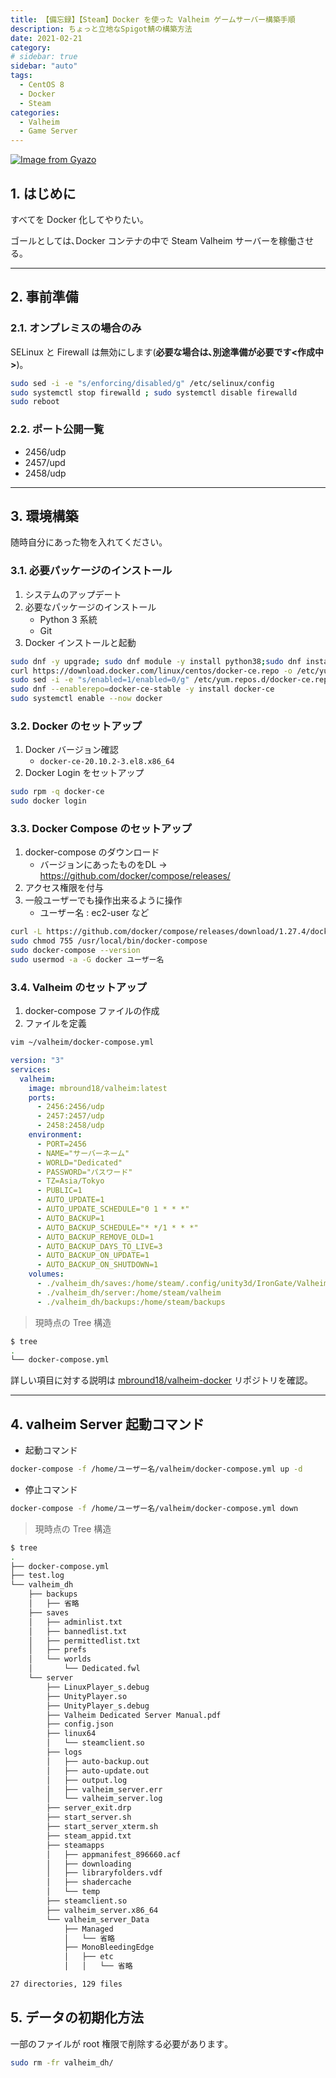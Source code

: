 ```yaml
---
title: 【備忘録】【Steam】Docker を使った Valheim ゲームサーバー構築手順
description: ちょっと立地なSpigot鯖の構築方法
date: 2021-02-21
category:
# sidebar: true
sidebar: "auto"
tags:
  - CentOS 8
  - Docker
  - Steam
categories:
  - Valheim
  - Game Server
---
```


[![Image from Gyazo](https://i.gyazo.com/668a5b6b710b3e9207113de955a6742b.png)](https://gyazo.com/668a5b6b710b3e9207113de955a6742b)

## 1. はじめに

すべてを Docker 化してやりたい｡

ゴールとしては､Docker  コンテナの中で Steam Valheim サーバーを稼働させる｡

---

## 2. 事前準備

### 2.1. オンプレミスの場合のみ

SELinux と Firewall は無効にします(**必要な場合は､別途準備が必要です<作成中>**)｡

```sh
sudo sed -i -e "s/enforcing/disabled/g" /etc/selinux/config
sudo systemctl stop firewalld ; sudo systemctl disable firewalld
sudo reboot
```

### 2.2. ポート公開一覧

- 2456/udp
- 2457/upd
- 2458/udp

---

## 3. 環境構築

随時自分にあった物を入れてください｡

### 3.1. 必要パッケージのインストール

1. システムのアップデート
2. 必要なパッケージのインストール
   - Python 3 系統
   - Git
3. Docker インストールと起動

```sh
sudo dnf -y upgrade; sudo dnf module -y install python38;sudo dnf install -y git
curl https://download.docker.com/linux/centos/docker-ce.repo -o /etc/yum.repos.d/docker-ce.repo
sudo sed -i -e "s/enabled=1/enabled=0/g" /etc/yum.repos.d/docker-ce.repo
sudo dnf --enablerepo=docker-ce-stable -y install docker-ce
sudo systemctl enable --now docker
```

### 3.2. Docker のセットアップ

1. Docker バージョン確認
   - `docker-ce-20.10.2-3.el8.x86_64`
2. Docker Login をセットアップ

```sh
sudo rpm -q docker-ce
sudo docker login
```

### 3.3. Docker Compose のセットアップ

1. docker-compose のダウンロード
   - バージョンにあったものをDL -> https://github.com/docker/compose/releases/
2. アクセス権限を付与
3. 一般ユーザーでも操作出来るように操作
   - ユーザー名 : ec2-user など

```sh
curl -L https://github.com/docker/compose/releases/download/1.27.4/docker-compose-$(uname -s)-$(uname -m) -o /usr/local/bin/sudo docker-compose
sudo chmod 755 /usr/local/bin/docker-compose
sudo docker-compose --version
sudo usermod -a -G docker ユーザー名
```

### 3.4. Valheim のセットアップ

1. docker-compose ファイルの作成
2. ファイルを定義

```sh
vim ~/valheim/docker-compose.yml
```

```yaml
version: "3"
services:
  valheim:
    image: mbround18/valheim:latest
    ports:
      - 2456:2456/udp
      - 2457:2457/udp
      - 2458:2458/udp
    environment:
      - PORT=2456
      - NAME="サーバーネーム"
      - WORLD="Dedicated"
      - PASSWORD="パスワード"
      - TZ=Asia/Tokyo
      - PUBLIC=1
      - AUTO_UPDATE=1
      - AUTO_UPDATE_SCHEDULE="0 1 * * *"
      - AUTO_BACKUP=1
      - AUTO_BACKUP_SCHEDULE="* */1 * * *"
      - AUTO_BACKUP_REMOVE_OLD=1
      - AUTO_BACKUP_DAYS_TO_LIVE=3
      - AUTO_BACKUP_ON_UPDATE=1
      - AUTO_BACKUP_ON_SHUTDOWN=1
    volumes:
      - ./valheim_dh/saves:/home/steam/.config/unity3d/IronGate/Valheim
      - ./valheim_dh/server:/home/steam/valheim
      - ./valheim_dh/backups:/home/steam/backups
```

> 現時点の Tree 構造

```sh
$ tree
.
└── docker-compose.yml
```

詳しい項目に対する説明は [mbround18/valheim-docker](https://github.com/mbround18/valheim-docker) リポジトリを確認｡

---

## 4. valheim Server 起動コマンド

- 起動コマンド

```sh
docker-compose -f /home/ユーザー名/valheim/docker-compose.yml up -d
```

- 停止コマンド

```sh
docker-compose -f /home/ユーザー名/valheim/docker-compose.yml down
```

> 現時点の Tree 構造

```sh
$ tree
.
├── docker-compose.yml
├── test.log
└── valheim_dh
    ├── backups
    │   ├── 省略
    ├── saves
    │   ├── adminlist.txt
    │   ├── bannedlist.txt
    │   ├── permittedlist.txt
    │   ├── prefs
    │   └── worlds
    │       └── Dedicated.fwl
    └── server
        ├── LinuxPlayer_s.debug
        ├── UnityPlayer.so
        ├── UnityPlayer_s.debug
        ├── Valheim Dedicated Server Manual.pdf
        ├── config.json
        ├── linux64
        │   └── steamclient.so
        ├── logs
        │   ├── auto-backup.out
        │   ├── auto-update.out
        │   ├── output.log
        │   ├── valheim_server.err
        │   └── valheim_server.log
        ├── server_exit.drp
        ├── start_server.sh
        ├── start_server_xterm.sh
        ├── steam_appid.txt
        ├── steamapps
        │   ├── appmanifest_896660.acf
        │   ├── downloading
        │   ├── libraryfolders.vdf
        │   ├── shadercache
        │   └── temp
        ├── steamclient.so
        ├── valheim_server.x86_64
        └── valheim_server_Data
            ├── Managed
            │   └── 省略
            ├── MonoBleedingEdge
            │   ├── etc
            │   │   └── 省略

27 directories, 129 files

```

## 5. データの初期化方法

一部のファイルが root 権限で削除する必要があります｡

```sh
sudo rm -fr valheim_dh/
```